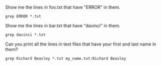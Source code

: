 Show me the lines in foo.txt that have "ERROR" in them.

    grep ERROR *.txt

Show me the lines in bar.txt that have "davinci" in them.

    grep davinci *.txt
    

Can you print all the lines in text files that have your first and last name in them?

    grep Richard Beasley *.txt my_name.txt:Richard Beasley
